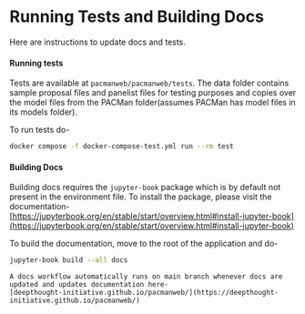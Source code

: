 # Running Tests and Building Docs

Here are instructions to update docs and tests.

#### Running tests
Tests are available at `pacmanweb/pacmanweb/tests`. The data folder contains sample proposal files and panelist files for testing purposes and copies over the model files from the PACMan folder(assumes PACMan has model files in its models folder).

To run tests do-
```bash
docker compose -f docker-compose-test.yml run --rm test 
```

#### Building Docs
Building docs requires the `jupyter-book` package which is by default not present in the environment file. To install the package, please visit the documentation- [https://jupyterbook.org/en/stable/start/overview.html#install-jupyter-book](https://jupyterbook.org/en/stable/start/overview.html#install-jupyter-book)

To build the documentation, move to the root of the application and do-
```bash
jupyter-book build --all docs
```

```{note}
A docs workflow automatically runs on main branch whenever docs are updated and updates documentation here-
[deepthought-initiative.github.io/pacmanweb/](https://deepthought-initiative.github.io/pacmanweb/)
```